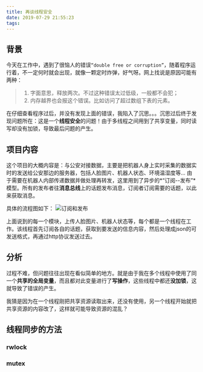 ```yaml
---
title: 再谈线程安全
date: 2019-07-29 21:55:23
tags:
---
```


## 背景
今天在工作中，遇到了很恼人的错误`“double free or corruption”`，随着程序运行着，不一定何时就会出现，就像一颗定时炸弹，好气呀。网上找说是原因可能有两种：
<!-- more -->
> 1. 字面意思，释放两次。不过这种错误太过低级，一般都不会犯；
> 2. 内存越界也会报这个错误。比如访问了超过数组下表的元素。

在仔细查看程序过后，并没有发现上面的错误，我陷入了沉思。。。沉思过后终于发现问题所在：这是一个**线程安全**的问题！由于多线程之间用到了共享变量，同时读写却没有加锁，导致最后问题的产生。

## 项目内容
这个项目的大概内容是：与公安对接数据，主要是把机器人身上实时采集的数据实时的发送给公安那边的服务器，包括人脸图片、机器人状态、环境温湿度等... 由于需要在机器人内部传递数据并做处理再转发，这里用到了异步的*“订阅--发布”*模型。所有的发布者往**消息总线**上的话题发布消息，订阅者订阅需要的话题，以此来获取消息。

具体的流程图如下：
![订阅和发布](https://blog-pics.nos-eastchina1.126.net/pthreadThoughts/SUB-PUB.png)

上面说到的每一个模块，上传人脸图片、机器人状态等，每个都是一个线程在工作。该线程首先订阅各自的话题，获取到要发送的信息内容，然后处理成json的可发送格式，再通过http协议发送过去。

## 分析
过程不难，但问题往往出现在看似简单的地方。就是由于我在多个线程中使用了同一个**共享的全局变量**，而且都对此变量进行了**写操作**，这些线程中都还**没加锁**，这就导致了错误的产生。

我猜是因为在一个线程刚把共享资源读取出来，还没有使用，另一个线程开始就把共享资源的内容改了，这样就可能导致资源的混乱？

## 线程同步的方法
### rwlock

### mutex

